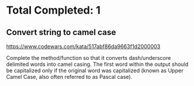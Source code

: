 # Total Completed: 1

## Convert string to camel case

https://www.codewars.com/kata/517abf86da9663f1d2000003

Complete the method/function so that it converts dash/underscore delimited words into camel casing. The first word within the output should be capitalized only if the original word was capitalized (known as Upper Camel Case, also often referred to as Pascal case).

```javascript

```